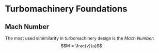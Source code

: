 # Turbomachinery Foundations
## Mach Number
The most used simimilarity in turbomachinery design is the *Mach Number*:
$$M = \frac{v}{a}$$
